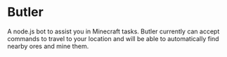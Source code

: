 Butler
======

A node.js bot to assist you in Minecraft tasks. Butler currently can accept commands to travel to your location and will be able to automatically find nearby ores and mine them.